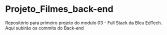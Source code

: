 # Projeto_Filmes_back-end
Repositório para primeiro projeto do modulo 03 - Full Stack da Bleu EdTech.
Aqui subirão os commits do Back-end
